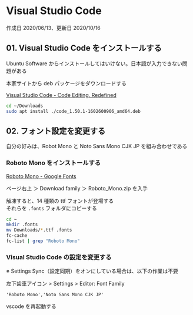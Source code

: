 # Visual Studio Code

作成日 2020/06/13、更新日 2020/10/16

## 01. Visual Studio Code をインストールする

Ubuntu Software からインストールしてはいけない。日本語が入力できない問題がある

本家サイトから deb パッケージをダウンロードする

[Visual Studio Code \- Code Editing\. Redefined](https://code.visualstudio.com/)

```bash
cd ~/Downloads
sudo apt install ./code_1.50.1-1602600906_amd64.deb
```

## 02. フォント設定を変更する

自分の好みは、Robot Mono と Noto Sans Mono CJK JP を組み合わせである

### Roboto Mono をインストールする

[Roboto Mono \- Google Fonts](https://fonts.google.com/specimen/Roboto+Mono)

ページ右上 ＞ Download family ＞ Roboto_Mono.zip を入手

解凍すると、14 種類の ttf フォントが登場する\
それらを `.fonts` フォルダにコピーする

```bash
cd ~
mkdir .fonts
mv Downloads/*.ttf .fonts
fc-cache
fc-list | grep "Roboto Mono"
```

### Visual Studio Code の設定を変更する

※ Settings Sync（設定同期）をオンにしている場合は、以下の作業は不要

左下歯車アイコン > Settings > Editor: Font Family

```text
'Roboto Mono','Noto Sans Mono CJK JP'
```

vscode を再起動する
